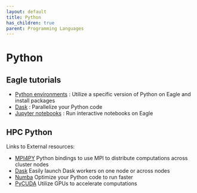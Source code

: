 ```yaml
---
layout: default
title: Python
has_children: true
parent: Programming Languages
---
```


# Python

## Eagle tutorials
* [Python environments](https://nrel.github.io/HPC/Documentation/Software_Tools/conda/) : Utilize a specific version of Python on Eagle and install packages
* [Dask](dask.md) : Parallelize your Python code
* [Jupyter notebooks](https://nrel.github.io/HPC/Documentation/Software_Tools/Jupyter/) : Run interactive notebooks on Eagle

## HPC Python
Links to External resources:

* [MPI4PY](https://mpi4py.readthedocs.io/en/stable/) Python bindings to use MPI to distribute computations across cluster nodes
* [Dask](https://docs.dask.org/en/latest/) Easily launch Dask workers on one node or across nodes
* [Numba](https://numba.pydata.org/numba-doc/latest/index.html) Optimize your Python code to run faster
* [PyCUDA](https://documen.tician.de/pycuda/) Utilize GPUs to accelerate computations
